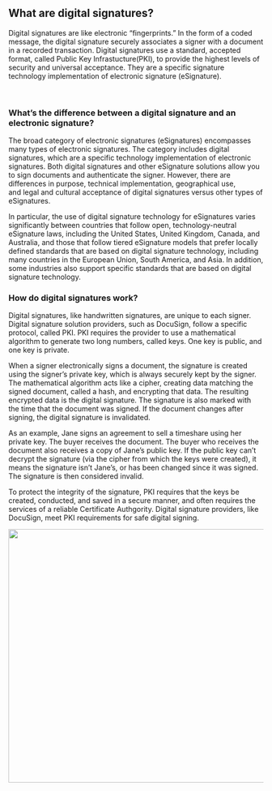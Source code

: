<h2 class="section-title">What are digital signatures?</h2>
<p class="intro anchor-tabs">Digital signatures are like electronic &ldquo;fingerprints.&rdquo; In the form of a coded message, the digital signature securely associates a signer with a document in a recorded transaction. Digital signatures use a standard, accepted format, called<span>&nbsp;Public Key Infrastucture(PKI)</span>, to provide the highest levels of security and universal acceptance. They are a specific signature technology implementation of electronic signature (eSignature).</p>
<div class="separator__up">&nbsp;</div>
<h3 class="no-top-margin">What&rsquo;s the difference between a digital signature and an electronic signature?</h3>
<p class="section-subtitle">The broad category of electronic signatures (eSignatures) encompasses many types of electronic signatures. The category includes digital signatures, which are a specific technology implementation of electronic signatures. Both digital signatures and other eSignature solutions allow you to sign documents and authenticate the signer. However, there are differences in purpose, technical implementation, geographical use, and<span>&nbsp;legal</span><span>&nbsp;</span>and cultural acceptance of digital signatures versus other types of eSignatures.</p>
<p class="section-subtitle">In particular, the use of digital signature technology for eSignatures varies significantly between countries that follow open, technology-neutral eSignature laws, including the United States, United Kingdom, Canada, and Australia, and those that follow tiered eSignature models that prefer locally defined standards that are based on digital signature technology, including many countries in the European Union, South America, and Asia. In addition, some industries also support specific standards that are based on digital signature technology.</p>
<h3 class="no-top-margin">How do digital signatures work?</h3>
<p class="section-subtitle anchor-tabs">Digital signatures, like handwritten signatures, are unique to each signer. Digital signature solution providers, such as DocuSign, follow a specific protocol, called<span>&nbsp;PKI</span>. PKI requires the provider to use a mathematical algorithm to generate two long numbers, called keys. One key is public, and one key is private.</p>
<p class="section-subtitle">When a signer electronically signs a document, the signature is created using the signer&rsquo;s private key, which is always securely kept by the signer. The mathematical algorithm acts like a cipher, creating data matching the signed document, called a hash, and encrypting that data. The resulting encrypted data is the digital signature. The signature is also marked with the time that the document was signed. If the document changes after signing, the digital signature is invalidated.</p>
<p class="section-subtitle">As an example, Jane signs an agreement to sell a timeshare using her private key. The buyer receives the document. The buyer who receives the document also receives a copy of Jane&rsquo;s public key. If the public key can&rsquo;t decrypt the signature (via the cipher from which the keys were created), it means the signature isn&rsquo;t Jane&rsquo;s, or has been changed since it was signed. The signature is then considered invalid.</p>
<p class="section-subtitle">To protect the integrity of the signature, PKI requires that the keys be created, conducted, and saved in a secure manner, and often requires the services of a reliable Certificate Authgority. Digital signature providers, like DocuSign, meet PKI requirements for safe digital signing.</p>
<p><img height="500" width="940" class="media-element file-default" data-delta="3" src="https://www.docusign.com/sites/default/files/ds_subpage_diagram2.svg" alt="" /></p>
